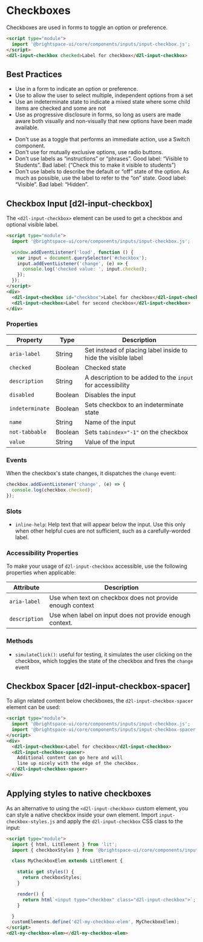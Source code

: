 # Checkboxes

Checkboxes are used in forms to toggle an option or preference.

<!-- docs: demo -->
```html
<script type="module">
  import '@brightspace-ui/core/components/inputs/input-checkbox.js';
</script>
<d2l-input-checkbox checked>Label for checkbox</d2l-input-checkbox>
```

## Best Practices
<!-- docs: start best practices -->
<!-- docs: start dos -->
* Use in a form to indicate an option or preference.
* Use to allow the user to select multiple, independent options from a set
* Use an indeterminate state to indicate a mixed state where some child items are checked and some are not
* Use as progressive disclosure in forms, so long as users are made aware both visually and non-visually that new options have been made available.
<!-- docs: end dos -->

<!-- docs: start donts -->
* Don't use as a toggle that performs an immediate action, use a Switch component.
* Don't use for mutually exclusive options, use radio buttons.
* Don't use labels as “instructions” or “phrases”. Good label: “Visible to Students”. Bad label: (“Check this to make it visible to students”)
* Don't use labels to describe the default or “off” state of the option. As much as possible, use the label to refer to the “on” state. Good label: “Visible”. Bad label: “Hidden”.
<!-- docs: end donts -->
<!-- docs: end best practices -->

## Checkbox Input [d2l-input-checkbox]

The `<d2l-input-checkbox>` element can be used to get a checkbox and optional visible label.

<!-- docs: demo code properties name:d2l-input-checkbox display:block -->
```html
<script type="module">
  import '@brightspace-ui/core/components/inputs/input-checkbox.js';

  window.addEventListener('load', function () {
    var input = document.querySelector('#checkbox');
    input.addEventListener('change', (e) => {
      console.log('checked value: ', input.checked);
    });
  });
</script>
<div>
  <d2l-input-checkbox id="checkbox">Label for checkbox</d2l-input-checkbox>
  <d2l-input-checkbox>Label for second checkbox</d2l-input-checkbox>
</div>
```

<!-- docs: start hidden content -->
### Properties

| Property | Type | Description |
|---|---|---|
| `aria-label` | String | Set instead of placing label inside to hide the visible label |
| `checked` | Boolean | Checked state |
| `description` | String | A description to be added to the `input` for accessibility |
| `disabled` | Boolean | Disables the input |
| `indeterminate` | Boolean | Sets checkbox to an indeterminate state |
| `name` | String | Name of the input |
| `not-tabbable` | Boolean | Sets `tabindex="-1"` on the checkbox |
| `value` | String | Value of the input |

### Events

When the checkbox's state changes, it dispatches the `change` event:

```javascript
checkbox.addEventListener('change', (e) => {
  console.log(checkbox.checked);
});
```

### Slots

* `inline-help`: Help text that will appear below the input. Use this only when other helpful cues are not sufficient, such as a carefully-worded label.
<!-- docs: end hidden content -->

### Accessibility Properties

To make your usage of `d2l-input-checkbox` accessible, use the following properties when applicable:

| Attribute | Description |
|---|---|
| `aria-label` | Use when text on checkbox does not provide enough context |
| `description` | Use when label on input does not provide enough context. |

### Methods

- `simulateClick()`: useful for testing, it simulates the user clicking on the checkbox, which toggles the state of the checkbox and fires the `change` event

## Checkbox Spacer [d2l-input-checkbox-spacer]

To align related content below checkboxes, the `d2l-input-checkbox-spacer` element can be used:

<!-- docs: demo code display:block -->
```html
<script type="module">
  import '@brightspace-ui/core/components/inputs/input-checkbox.js';
  import '@brightspace-ui/core/components/inputs/input-checkbox-spacer.js';
</script>
<div>
  <d2l-input-checkbox>Label for checkbox</d2l-input-checkbox>
  <d2l-input-checkbox-spacer>
    Additional content can go here and will
    line up nicely with the edge of the checkbox.
  </d2l-input-checkbox-spacer>
</div>
```

## Applying styles to native checkboxes

As an alternative to using the `<d2l-input-checkbox>` custom element, you can style a native checkbox inside your own element. Import `input-checkbox-styles.js` and apply the `d2l-input-checkbox` CSS class to the input:

<!-- docs: demo code display:block -->
```html
<script type="module">
  import { html, LitElement } from 'lit';
  import { checkboxStyles } from '@brightspace-ui/core/components/inputs/input-checkbox.js';

  class MyCheckboxElem extends LitElement {

    static get styles() {
      return checkboxStyles;
    }

    render() {
      return html`<input type="checkbox" class="d2l-input-checkbox">`;
    }

  }
  customElements.define('d2l-my-checkbox-elem', MyCheckboxElem);
</script>
<d2l-my-checkbox-elem></d2l-my-checkbox-elem>
```

